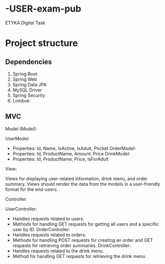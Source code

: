 # -USER-exam-pub
ETYKA Digital Task

# Project structure

## Dependencies

1) Spring Boot
2) Spring Web
3) Spring Data JPA
4) MySQL Driver
5) Spring Security
6) Lombok

## MVC

Model (Model):

UserModel:
- Properties: Id, Name, IsActive, IsAdult, Pocket
OrderModel:
- Properties: Id, ProductName, Amount, Price
DrinkModel:
- Properties: Id, ProductName, Price, IsForAdult

View:

Views for displaying user-related information, drink menu, and order summary.
Views should render the data from the models in a user-friendly format for the end-users.

Controller:

UserController:
- Handles requests related to users.
- Methods for handling GET requests for getting all users and a specific user by ID.
OrderController:
- Handles requests related to orders.
- Methods for handling POST requests for creating an order and GET requests for retrieving order summaries.
DrinkController:
- Handles requests related to the drink menu.
- Method for handling GET requests for retrieving the drink menu.
